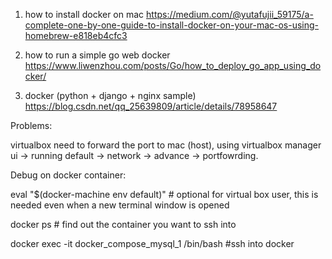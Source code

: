 1. how to install docker on mac
https://medium.com/@yutafujii_59175/a-complete-one-by-one-guide-to-install-docker-on-your-mac-os-using-homebrew-e818eb4cfc3

2. how to run a simple go web docker 
https://www.liwenzhou.com/posts/Go/how_to_deploy_go_app_using_docker/

3. docker (python + django + nginx sample)
https://blog.csdn.net/qq_25639809/article/details/78958647


Problems:

virtualbox need to forward the port to mac (host), using virtualbox manager ui -> running default -> network -> advance -> portfowrding. 

Debug on docker container:

eval "$(docker-machine env default)" # optional for virtual box user, this is needed even when a new terminal window is opened

docker ps  # find out the container you want to ssh into

docker exec -it docker_compose_mysql_1 /bin/bash  #ssh into docker
